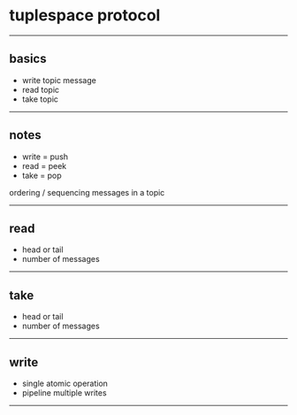 # tuplespace protocol

---

## basics

- write topic message
- read topic
- take topic

---

## notes

- write = push
- read = peek
- take = pop

ordering / sequencing messages in a topic

---

## read

- head or tail
- number of messages

---

## take

- head or tail
- number of messages

---

## write

- single atomic operation
- pipeline multiple writes

---
